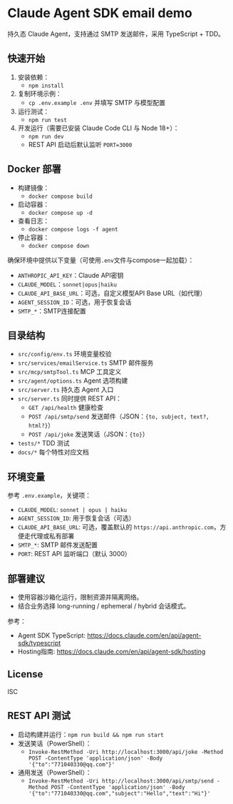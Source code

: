 # Claude Agent SDK email demo

持久态 Claude Agent，支持通过 SMTP 发送邮件，采用 TypeScript + TDD。

## 快速开始

1. 安装依赖：
   - `npm install`
2. 复制环境示例：
   - `cp .env.example .env` 并填写 SMTP 与模型配置
3. 运行测试：
   - `npm run test`
4. 开发运行（需要已安装 Claude Code CLI 与 Node 18+）：
   - `npm run dev`
   - REST API 启动后默认监听 `PORT=3000`

## Docker 部署

- 构建镜像：
  - `docker compose build`
- 启动容器：
  - `docker compose up -d`
- 查看日志：
  - `docker compose logs -f agent`
- 停止容器：
  - `docker compose down`

确保环境中提供以下变量（可使用`.env`文件与compose一起加载）：
- `ANTHROPIC_API_KEY`：Claude API密钥
- `CLAUDE_MODEL`：`sonnet|opus|haiku`
- `CLAUDE_API_BASE_URL`：可选，自定义模型API Base URL（如代理）
- `AGENT_SESSION_ID`：可选，用于恢复会话
- `SMTP_*`：SMTP连接配置

## 目录结构
- `src/config/env.ts` 环境变量校验
- `src/services/emailService.ts` SMTP 邮件服务
- `src/mcp/smtpTool.ts` MCP 工具定义
- `src/agent/options.ts` Agent 选项构建
- `src/server.ts` 持久态 Agent 入口
- `src/server.ts` 同时提供 REST API：
  - `GET /api/health` 健康检查
  - `POST /api/smtp/send` 发送邮件（JSON：`{to, subject, text?, html?}`）
  - `POST /api/joke` 发送笑话（JSON：`{to}`）
- `tests/*` TDD 测试
- `docs/*` 每个特性对应文档

## 环境变量
参考 `.env.example`，关键项：
- `CLAUDE_MODEL`: `sonnet | opus | haiku`
- `AGENT_SESSION_ID`: 用于恢复会话（可选）
- `CLAUDE_API_BASE_URL`: 可选，覆盖默认的 `https://api.anthropic.com`，方便走代理或私有部署
- `SMTP_*`: SMTP 邮件发送配置
- `PORT`: REST API 监听端口（默认 3000）

## 部署建议
- 使用容器沙箱化运行，限制资源并隔离网络。
- 结合业务选择 long-running / ephemeral / hybrid 会话模式。

参考：
- Agent SDK TypeScript: https://docs.claude.com/en/api/agent-sdk/typescript
- Hosting指南: https://docs.claude.com/en/api/agent-sdk/hosting

## License
ISC
## REST API 测试
- 启动构建并运行：`npm run build && npm run start`
- 发送笑话（PowerShell）：
  - `Invoke-RestMethod -Uri http://localhost:3000/api/joke -Method POST -ContentType 'application/json' -Body '{"to":"771040330@qq.com"}'`
- 通用发送（PowerShell）：
  - `Invoke-RestMethod -Uri http://localhost:3000/api/smtp/send -Method POST -ContentType 'application/json' -Body '{"to":"771040330@qq.com","subject":"Hello","text":"Hi"}'`
